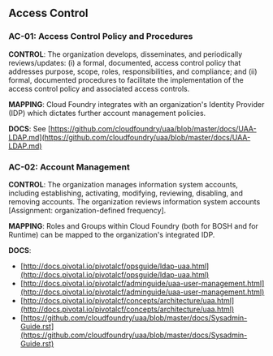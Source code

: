 ## Access Control

<a name="ac-01"></a>
### AC-01: Access Control Policy and Procedures

**CONTROL**: The organization develops, disseminates, and periodically reviews/updates: (i) a formal, documented, access control policy that addresses purpose, scope, roles, responsibilities, and compliance; and (ii) formal, documented procedures to facilitate the implementation of the access control policy and associated access controls.

**MAPPING**: Cloud Foundry integrates with an organization's Identity Provider (IDP) which dictates further account management policies.

**DOCS**: See [https://github.com/cloudfoundry/uaa/blob/master/docs/UAA-LDAP.md](https://github.com/cloudfoundry/uaa/blob/master/docs/UAA-LDAP.md)


<a name="ac-02"></a>
### AC-02: Account Management

**CONTROL**: The organization manages information system accounts, including establishing, activating, modifying, reviewing, disabling, and removing accounts. The organization reviews information system accounts [Assignment: organization-defined frequency].

**MAPPING**: Roles and Groups within Cloud Foundry (both for BOSH and for Runtime) can be mapped to the organization's integrated IDP.

**DOCS**:
* [http://docs.pivotal.io/pivotalcf/opsguide/ldap-uaa.html](http://docs.pivotal.io/pivotalcf/opsguide/ldap-uaa.html)
* [http://docs.pivotal.io/pivotalcf/adminguide/uaa-user-management.html](http://docs.pivotal.io/pivotalcf/adminguide/uaa-user-management.html)
* [http://docs.pivotal.io/pivotalcf/concepts/architecture/uaa.html](http://docs.pivotal.io/pivotalcf/concepts/architecture/uaa.html)
* [https://github.com/cloudfoundry/uaa/blob/master/docs/Sysadmin-Guide.rst](https://github.com/cloudfoundry/uaa/blob/master/docs/Sysadmin-Guide.rst)
